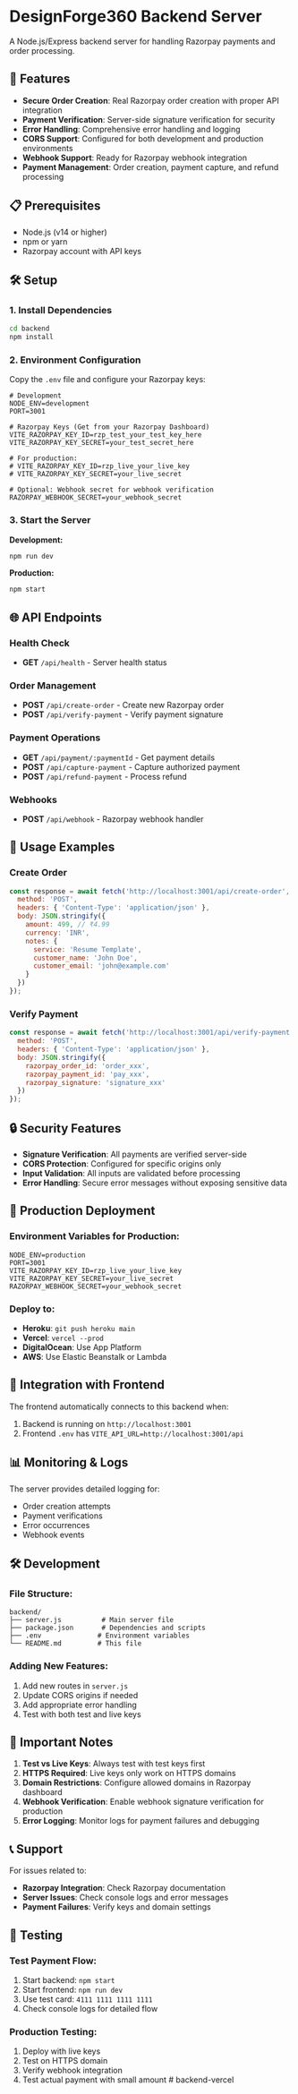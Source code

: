# DesignForge360 Backend Server

A Node.js/Express backend server for handling Razorpay payments and order processing.

## 🚀 Features

- **Secure Order Creation**: Real Razorpay order creation with proper API integration
- **Payment Verification**: Server-side signature verification for security
- **Error Handling**: Comprehensive error handling and logging
- **CORS Support**: Configured for both development and production environments
- **Webhook Support**: Ready for Razorpay webhook integration
- **Payment Management**: Order creation, payment capture, and refund processing

## 📋 Prerequisites

- Node.js (v14 or higher)
- npm or yarn
- Razorpay account with API keys

## 🛠️ Setup

### 1. Install Dependencies
```bash
cd backend
npm install
```

### 2. Environment Configuration
Copy the `.env` file and configure your Razorpay keys:

```env
# Development
NODE_ENV=development
PORT=3001

# Razorpay Keys (Get from your Razorpay Dashboard)
VITE_RAZORPAY_KEY_ID=rzp_test_your_test_key_here
VITE_RAZORPAY_KEY_SECRET=your_test_secret_here

# For production:
# VITE_RAZORPAY_KEY_ID=rzp_live_your_live_key
# VITE_RAZORPAY_KEY_SECRET=your_live_secret

# Optional: Webhook secret for webhook verification
RAZORPAY_WEBHOOK_SECRET=your_webhook_secret
```

### 3. Start the Server

**Development:**
```bash
npm run dev
```

**Production:**
```bash
npm start
```

## 🌐 API Endpoints

### Health Check
- **GET** `/api/health` - Server health status

### Order Management
- **POST** `/api/create-order` - Create new Razorpay order
- **POST** `/api/verify-payment` - Verify payment signature

### Payment Operations
- **GET** `/api/payment/:paymentId` - Get payment details
- **POST** `/api/capture-payment` - Capture authorized payment
- **POST** `/api/refund-payment` - Process refund

### Webhooks
- **POST** `/api/webhook` - Razorpay webhook handler

## 📝 Usage Examples

### Create Order
```javascript
const response = await fetch('http://localhost:3001/api/create-order', {
  method: 'POST',
  headers: { 'Content-Type': 'application/json' },
  body: JSON.stringify({
    amount: 499, // ₹4.99
    currency: 'INR',
    notes: {
      service: 'Resume Template',
      customer_name: 'John Doe',
      customer_email: 'john@example.com'
    }
  })
});
```

### Verify Payment
```javascript
const response = await fetch('http://localhost:3001/api/verify-payment', {
  method: 'POST',
  headers: { 'Content-Type': 'application/json' },
  body: JSON.stringify({
    razorpay_order_id: 'order_xxx',
    razorpay_payment_id: 'pay_xxx',
    razorpay_signature: 'signature_xxx'
  })
});
```

## 🔒 Security Features

- **Signature Verification**: All payments are verified server-side
- **CORS Protection**: Configured for specific origins only
- **Input Validation**: All inputs are validated before processing
- **Error Handling**: Secure error messages without exposing sensitive data

## 🚀 Production Deployment

### Environment Variables for Production:
```env
NODE_ENV=production
PORT=3001
VITE_RAZORPAY_KEY_ID=rzp_live_your_live_key
VITE_RAZORPAY_KEY_SECRET=your_live_secret
RAZORPAY_WEBHOOK_SECRET=your_webhook_secret
```

### Deploy to:
- **Heroku**: `git push heroku main`
- **Vercel**: `vercel --prod`
- **DigitalOcean**: Use App Platform
- **AWS**: Use Elastic Beanstalk or Lambda

## 🔧 Integration with Frontend

The frontend automatically connects to this backend when:
1. Backend is running on `http://localhost:3001`
2. Frontend `.env` has `VITE_API_URL=http://localhost:3001/api`

## 📊 Monitoring & Logs

The server provides detailed logging for:
- Order creation attempts
- Payment verifications
- Error occurrences
- Webhook events

## 🛠️ Development

### File Structure:
```
backend/
├── server.js          # Main server file
├── package.json       # Dependencies and scripts
├── .env              # Environment variables
└── README.md         # This file
```

### Adding New Features:
1. Add new routes in `server.js`
2. Update CORS origins if needed
3. Add appropriate error handling
4. Test with both test and live keys

## 🚨 Important Notes

1. **Test vs Live Keys**: Always test with test keys first
2. **HTTPS Required**: Live keys only work on HTTPS domains
3. **Domain Restrictions**: Configure allowed domains in Razorpay dashboard
4. **Webhook Verification**: Enable webhook signature verification for production
5. **Error Logging**: Monitor logs for payment failures and debugging

## 📞 Support

For issues related to:
- **Razorpay Integration**: Check Razorpay documentation
- **Server Issues**: Check console logs and error messages
- **Payment Failures**: Verify keys and domain settings

## 🔄 Testing

### Test Payment Flow:
1. Start backend: `npm start`
2. Start frontend: `npm run dev`
3. Use test card: `4111 1111 1111 1111`
4. Check console logs for detailed flow

### Production Testing:
1. Deploy with live keys
2. Test on HTTPS domain
3. Verify webhook integration
4. Test actual payment with small amount
#   b a c k e n d - v e r c e l  
 